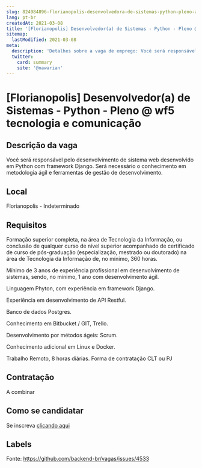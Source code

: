 ```yaml
---
slug: 824984896-florianopolis-desenvolvedora-de-sistemas-python-pleno-at-wf5-tecnologia-e-comunicacao
lang: pt-br
createdAt: 2021-03-08
title: '[Florianopolis] Desenvolvedor(a) de Sistemas - Python - Pleno @ wf5 tecnologia e comunicação - Vaga de Emprego'
sitemap:
  lastModified: 2021-03-08
meta:
  description: 'Detalhes sobre a vaga de emprego: Você será responsável pelo desenvolvimento de sistema web desenvolvido em Python com framework Django. Será necessário o conhecimento em metodologia ágil e ferramentas de gestão de desenvolvimento.'
  twitter:
    card: summary
    site: '@nawarian'
---
```


# [Florianopolis] Desenvolvedor(a) de Sistemas - Python - Pleno @ wf5 tecnologia e comunicação

## Descrição da vaga

Você será responsável pelo desenvolvimento de sistema web desenvolvido em Python com framework Django. Será necessário o conhecimento em metodologia ágil e ferramentas de gestão de desenvolvimento.

## Local

Florianopolis - Indeterminado

## Requisitos

Formação superior completa, na área de Tecnologia da Informação, ou conclusão de qualquer curso de nível superior acompanhado de certificado de curso de pós-graduação (especialização, mestrado ou doutorado) na área de Tecnologia da Informação de, no mínimo, 360 horas.

Mínimo de 3 anos de experiência profissional em desenvolvimento de sistemas, sendo, no mínimo, 1 ano com desenvolvimento ágil.

Linguagem Phyton, com experiência em framework Django.

Experiência em desenvolvimento de API Restful.

Banco de dados Postgres.

Conhecimento em Bitbucket / GIT, Trello.

Desenvolvimento por métodos ágeis: Scrum.

Conhecimento adicional em Linux e Docker.

Trabalho Remoto, 8 horas diárias.
Forma de contratação CLT ou PJ

## Contratação

A combinar

## Como se candidatar

Se inscreva [clicando aqui](https://www.pyjobs.com.br/job/2237)

## Labels



Fonte: https://github.com/backend-br/vagas/issues/4533